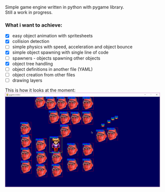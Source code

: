 Simple game engine written in python with pygame library.  
Still a work in progress.  
  
### What i want to achieve: 
- [x] easy object animation with spritesheets
- [X] collision detection
- [ ] simple physics with speed, acceleration and object bounce
- [x] simple object spawning with single line of code
- [ ] spawners - objects spawning other objects  
- [x] object tree handling
- [ ] object definitions in another file (YAML)
- [ ] object creation from other files
- [ ] drawing layers
  
This is how it looks at the moment:  
![image missing](other/2.png)  
